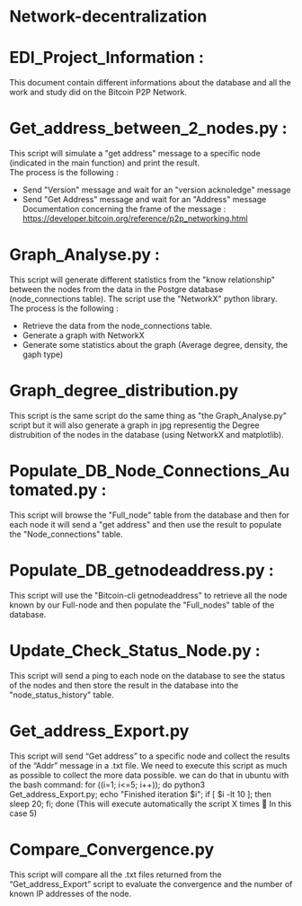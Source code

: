 # Network-decentralization
# EDI_Project_Information : 
This document contain different informations about the database and all the work and study did on the Bitcoin P2P Network. 
# Get_address_between_2_nodes.py : 
This script will simulate a "get address" message to a specific node (indicated in the main function) and print the result.  
The process is the following : 
- Send "Version" message and wait for an "version acknoledge" message
- Send "Get Address" message and wait for an "Address" message
Documentation concerning the frame of the message  :
https://developer.bitcoin.org/reference/p2p_networking.html 
# Graph_Analyse.py : 
This script will generate different statistics from the "know relationship" between the nodes from the data in the Postgre database (node_connections table). The script use the "NetworkX" python library. 
The process is the following : 
- Retrieve the data from the node_connections table.
- Generate a graph with NetworkX
- Generate some statistics about the graph (Average degree, density, the gaph type)
# Graph_degree_distribution.py
This script is the same script do the same thing as "the Graph_Analyse.py" script but it will also generate a graph in jpg representig the Degree distrubition of the nodes in the database (using NetworkX and matplotlib).
# Populate_DB_Node_Connections_Automated.py : 
This script will browse the "Full_node" table from the database and then for each node it will send a "get address" and then use the result to populate the "Node_connections" table. 
# Populate_DB_getnodeaddress.py : 
This script will use the "Bitcoin-cli getnodeaddress" to retrieve all the node known by our Full-node and then populate the "Full_nodes" table of the database.
# Update_Check_Status_Node.py : 
This script will send a ping to each node on the database to see the status of the nodes and then store the result in the database into the "node_status_history" table.
# Get_address_Export.py 
This script will send “Get address” to a specific node and collect the results of the “Addr” message in a .txt file. We need to execute this script as much as possible to collect the more data possible. we can do that in ubuntu with the bash command: 
for ((i=1; i<=5; i++)); do python3 Get_address_Export.py; echo "Finished iteration $i"; if [ $i -lt 10 ]; then sleep 20; fi; done
(This will execute automatically the script X times  In this case 5) 
# Compare_Convergence.py 
This script will compare all the .txt files returned from the “Get_address_Export” script to evaluate the convergence and the number of known IP addresses of the node.


